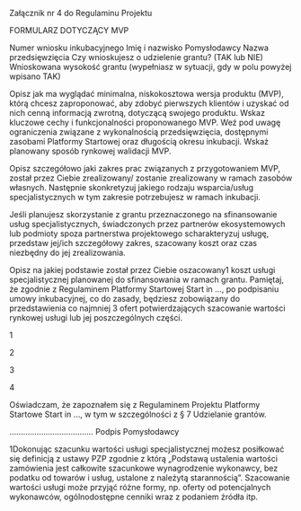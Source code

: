 Załącznik nr 4 do Regulaminu Projektu

FORMULARZ DOTYCZĄCY MVP

Numer wniosku inkubacyjnego
Imię i nazwisko Pomysłodawcy
Nazwa przedsięwzięcia
Czy wnioskujesz o udzielenie grantu?
(TAK lub NIE)
Wnioskowana wysokość grantu
(wypełniasz w sytuacji, gdy w polu powyżej
wpisano TAK)

Opisz jak ma wyglądać minimalna, niskokosztowa wersja produktu (MVP), którą chcesz
zaproponować, aby zdobyć pierwszych klientów i uzyskać od nich cenną informacją
zwrotną, dotyczącą swojego produktu. Wskaz kluczowe cechy i funkcjonalności
proponowanego MVP. Weź pod uwagę ograniczenia związane z wykonalnością
przedsięwzięcia, dostępnymi zasobami Platformy Startowej oraz długością okresu inkubacji.
Wskaż planowany sposób rynkowej walidacji MVP.

Opisz szczegółowo jaki zakres prac związanych z przygotowaniem MVP, został przez Ciebie
zrealizowany/ zostanie zrealizowany w ramach zasobów własnych. Następnie skonkretyzuj
jakiego rodzaju wsparcia/usług specjalistycznych w tym zakresie potrzebujesz w ramach
inkubacji.

Jeśli planujesz skorzystanie z grantu przeznaczonego na sfinansowanie usług
specjalistycznych, świadczonych przez partnerów ekosystemowych lub podmioty spoza
partnerstwa projektowego scharakteryzuj usługę, przedstaw jej/ich szczegółowy zakres,
szacowany koszt oraz czas niezbędny do jej zrealizowania.

Opisz na jakiej podstawie został przez Ciebie oszacowany1 koszt usługi specjalistycznej
planowanej do sfinansowania w ramach grantu. Pamiętaj, że zgodnie z Regulaminem
Platformy Startowej Start in …, po podpisaniu umowy inkubacyjnej, co do zasady, będziesz
zobowiązany do przedstawienia co najmniej 3 ofert potwierdzających szacowanie wartości
rynkowej usługi lub jej poszczególnych części.

1

2

3

4

Oświadczam, że zapoznałem się z Regulaminem Projektu Platformy Startowe Start in …, w tym w
szczególności z § 7 Udzielanie grantów.

……………………………….
Podpis Pomysłodawcy

1Dokonując szacunku wartości usługi specjalistycznej możesz posiłkować się definicją z ustawy PZP zgodnie z którą
„Podstawą ustalenia wartości zamówienia jest całkowite szacunkowe wynagrodzenie wykonawcy, bez podatku od
towarów i usług, ustalone z należytą starannością”. Szacowanie wartości usługi może przyjąć różne formy, np. oferty
od potencjalnych wykonawców, ogólnodostępne cenniki wraz z podaniem źródła itp.

